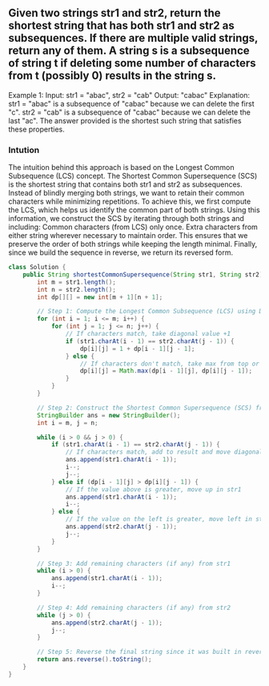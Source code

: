 ## Given two strings str1 and str2, return the shortest string that has both str1 and str2 as subsequences. If there are multiple valid strings, return any of them. A string s is a subsequence of string t if deleting some number of characters from t (possibly 0) results in the string s.

Example 1:
Input: str1 = "abac", str2 = "cab"
Output: "cabac"
Explanation: 
str1 = "abac" is a subsequence of "cabac" because we can delete the first "c".
str2 = "cab" is a subsequence of "cabac" because we can delete the last "ac".
The answer provided is the shortest such string that satisfies these properties.

### Intution
The intuition behind this approach is based on the Longest Common Subsequence (LCS) concept. The Shortest Common Supersequence (SCS) is the shortest string that contains both str1 and str2 as subsequences. Instead of blindly merging both strings, we want to retain their common characters while minimizing repetitions.
To achieve this, we first compute the LCS, which helps us identify the common part of both strings. Using this information, we construct the SCS by iterating through both strings and including:
Common characters (from LCS) only once.
Extra characters from either string wherever necessary to maintain order.
This ensures that we preserve the order of both strings while keeping the length minimal. Finally, since we build the sequence in reverse, we return its reversed form. 

```java
class Solution {
    public String shortestCommonSupersequence(String str1, String str2) {
        int m = str1.length();
        int n = str2.length();
        int dp[][] = new int[m + 1][n + 1];

        // Step 1: Compute the Longest Common Subsequence (LCS) using Dynamic Programming
        for (int i = 1; i <= m; i++) {
            for (int j = 1; j <= n; j++) {
                // If characters match, take diagonal value +1
                if (str1.charAt(i - 1) == str2.charAt(j - 1)) {
                    dp[i][j] = 1 + dp[i - 1][j - 1];
                } else {
                    // If characters don't match, take max from top or left
                    dp[i][j] = Math.max(dp[i - 1][j], dp[i][j - 1]);
                }
            }
        }

        // Step 2: Construct the Shortest Common Supersequence (SCS) from LCS table
        StringBuilder ans = new StringBuilder();
        int i = m, j = n;

        while (i > 0 && j > 0) {
            if (str1.charAt(i - 1) == str2.charAt(j - 1)) {
                // If characters match, add to result and move diagonally up-left
                ans.append(str1.charAt(i - 1));
                i--;
                j--;
            } else if (dp[i - 1][j] > dp[i][j - 1]) {
                // If the value above is greater, move up in str1
                ans.append(str1.charAt(i - 1));
                i--;
            } else {
                // If the value on the left is greater, move left in str2
                ans.append(str2.charAt(j - 1));
                j--;
            }
        }

        // Step 3: Add remaining characters (if any) from str1
        while (i > 0) {
            ans.append(str1.charAt(i - 1));
            i--;
        }

        // Step 4: Add remaining characters (if any) from str2
        while (j > 0) {
            ans.append(str2.charAt(j - 1));
            j--;
        }

        // Step 5: Reverse the final string since it was built in reverse order
        return ans.reverse().toString();
    }
}

```
